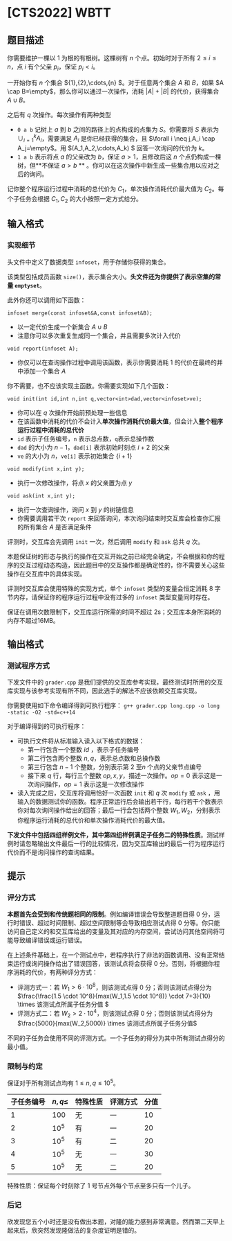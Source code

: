 # [CTS2022] WBTT

## 题目描述

你需要维护一棵以 $1$ 为根的有根树。这棵树有 $n$ 个点。初始时对于所有 $2 \le i \le n$，点 $i$ 有个父亲 $p_i$，保证 $p_i \lt i$。

一开始你有 $n$ 个集合 $\{1\},\{2\},\cdots,\{n\}  $。对于任意两个集合 $A$ 和 $B$，如果 $A \cap B=\empty$，那么你可以通过一次操作，消耗 $|A|+|B|$ 的代价，获得集合 $A \cup B$。

之后有 $q$ 次操作。每次操作有两种类型

* `0 a b` 记树上 $a$ 到 $b$ 之间的路径上的点构成的点集为 $S$。你需要将 $S$ 表示为 $\cup_{i=1}^{k}A_i$，需要满足 $A_i$ 是你已经获得的集合，且 $\forall i \neq j,A_i \cap A_j=\empty$。用 $(A_1,A_2,\cdots,A_k) $ 回答一次询问的代价为 $k$。
* `1 a b` 表示将点 $a$ 的父亲改为 $b$，保证 $a \gt 1$，且修改后这 $n$ 个点仍构成一棵树，但**不保证 $a \gt b$ ** 。你可以在这次操作中新生成一些集合用以应对之后的询问。

记你整个程序运行过程中消耗的总代价为 $C_1$，单次操作消耗代价最大值为 $C_2$。每个子任务会根据 $C_1,C_2$ 的大小按照一定方式给分。

## 输入格式

### 实现细节


头文件中定义了数据类型 `infoset`，用于存储你获得的集合。

该类型包括成员函数 `size()`，表示集合大小。**头文件还为你提供了表示空集的常量 `emptyset`**。

此外你还可以调用如下函数：

`infoset merge(const infoset&A,const infoset&B);`

* 以一定代价生成一个新集合 $A \cup B$
* 注意你可以多次重复生成同一个集合，并且需要多次计入代价

`void report(infoset A);`

* 你仅可以在查询操作过程中调用该函数，表示你需要消耗 $1$ 的代价在最终的并中添加一个集合 $A$

你不需要，也不应该实现主函数。你需要实现如下几个函数：

`void init(int id,int n,int q,vector<int>dad,vector<infoset>ve);`

* 你可以在 $q$ 次操作开始前预处理一些信息
* 在该函数中消耗的代价不会计入**单次操作消耗代价最大值**，但会计入**整个程序运行过程中消耗的总代价**
* `id` 表示子任务编号，`n` 表示总点数，`q`表示总操作数
* `dad` 的大小为  $n-1$，`dad[i]` 表示初始时刻点 $i+2$ 的父亲
* `ve` 的大小为 $n$，`ve[i]` 表示初始集合 $\{i+1\}$

`void modify(int x,int y);`

* 执行一次修改操作，将点 $x$ 的父亲置为点 $y$

`void ask(int x,int y);`

* 执行一次查询操作，询问 $x$ 到 $y$ 的树链信息
* 你需要调用若干次 `report` 来回答询问，本次询问结束时交互库会检查你汇报的所有集合 $A$ 是否满足条件

评测时，交互库会先调用 `init` 一次，然后调用 `modify` 和 `ask` 总共 $q$ 次。

本题保证树的形态与执行的操作在交互开始之前已经完全确定，不会根据和你的程序的交互过程动态构造，因此题目中的交互操作都是确定性的，你不需要关心这些操作在交互库中的具体实现。

评测时交互库会使用特殊的实现方式，单个 `infoset` 类型的变量会恒定消耗 $8$ 字节内存，请保证你的程序运行过程中没有过多的 `infoset` 类型变量同时存在。

保证在调用次数限制下，交互库运行所需的时间不超过 2s；交互库本身所消耗的内存不超过16MB。

## 输出格式

### 测试程序方式

下发文件中的 `grader.cpp` 是我们提供的交互库参考实现，最终测试时所用的交互库实现与该参考实现有所不同，因此选手的解法不应该依赖交互库实现。

你需要使用如下命令编译得到可执行程序：
`g++ grader.cpp long.cpp -o long -static -O2 -std=c++14`

对于编译得到的可执行程序：

- 可执行文件将从标准输入读入以下格式的数据：
  - 第一行包含一个整数 $id$ ，表示子任务编号
  - 第二行包含两个整数 $n,q$，表示总点数和总操作数
  - 第三行包含 $n-1$ 个整数，分别表示第 $2$ 至$n$ 个点的父亲节点编号
  - 接下来 $q$ 行，每行三个整数 $op,x,y$，描述一次操作。$op=0$ 表示这是一次询问操作，$op=1$ 表示这是一次修改操作
- 读入完成之后，交互库将调用恰好一次函数 `init` 和 $q$ 次 `modify` 或 `ask` ，用输入的数据测试你的函数。程序正常运行后会输出若干行，每行若干个数表示你对每次询问操作给出的回答；最后一行会包括两个整数 $W_1,W_2$，分别表示你程序运行消耗的总代价和单次操作消耗代价的最大值。

**下发文件中包括四组样例文件，其中第四组样例满足子任务二的特殊性质**。测试样例时请忽略输出文件最后一行的比较情况，因为交互库输出的最后一行为程序运行代价而不是询问操作的查询结果。

## 提示

### 评分方式

**本题首先会受到和传统题相同的限制**。例如编译错误会导致整道题目得 $0$ 分，运行时错误、超过时间限制、超过空间限制等会导致相应测试点得 $0$ 分等。你只能访问自己定义的和交互库给出的变量及其对应的内存空间，尝试访问其他空间将可能导致编译错误或运行错误。

在上述条件基础上，在一个测试点中，若程序执行了非法的函数调用、没有正常结束运行或询问操作给出了错误回答，该测试点将会获得 $0$ 分。否则，将根据你程序消耗的代价，有两种评分方式：

* 评测方式一：若 $W_1 \gt 6 \cdot 10^8$，则该测试点得 $0$ 分；否则该测试点得分为 $\frac{\frac{1.5 \cdot 10^8}{max(W_1,1.5 \cdot 10^8)} \cdot 7+3}{10} \times 该测试点所属子任务分值 $ 
* 评测方式二：若 $W_2 \gt 2 \cdot 10^4$，则该测试点得 $0$ 分；否则该测试点得分为 $\frac{5000}{max(W_2,5000)} \times 该测试点所属子任务分值$

不同的子任务会使用不同的评测方式。一个子任务的得分为其中所有测试点得分的最小值。

### 限制与约定

保证对于所有测试点均有 $1 \le n,q \le 10^5$。

| 子任务编号 | $n,q \le$ | 特殊性质 | 评测方式 | 分值 |
| ---------- | --------- | -------- | -------- | ---- |
| $1$        | $100$     | 无       | 一       | $10$ |
| $2$        | $10^5$    | 有       | 一       | $20$ |
| $3$        | $10^5$    | 有       | 二       | $20$ |
| $4$        | $10^5$    | 无       | 一       | $30$ |
| $5$        | $10^5$    | 无       | 二       | $20$ |

特殊性质：保证每个时刻除了 $1$ 号节点外每个节点至多只有一个儿子。

### 后记

欣发现您五个小时还是没有做出本题，对隆的能力感到非常满意。然而第二天早上起来后，欣突然发现隆做法的复杂度证明是错的。
